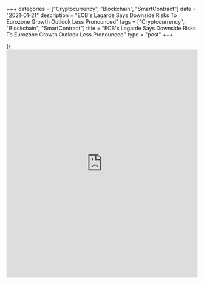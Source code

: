 +++
categories = ["Cryptocurrency", "Blockchain", "SmartContract"]
date = "2021-01-21"
description = "ECB's Lagarde Says Downside Risks To Eurozone Growth Outlook Less Pronounced"
tags = ["Cryptocurrency", "Blockchain", "SmartContract"]
title = "ECB's Lagarde Says Downside Risks To Eurozone Growth Outlook Less Pronounced"
type = "post"
+++

{{<iframe id="large-banner" src="https://www.bounty.group/#slide=18.0" width="100%" height="600" scrolling="no" style="border: 0px solid rgb(216, 221, 230); border-radius: 3px;">}}

Risks surrounding the euro area growth outlook remain tilted to the
downside, but are now less pronounced, the European Central Bank
President Christine Lagarde said Thursday.

"The [news](https://www.letsplayfx.com/blog/forex-news-website/) about the prospects for the global [economy][1], the agreement
on future EU-UK relations and the start of vaccination campaigns is
encouraging, but the ongoing pandemic and its implications for economic
and financial conditions continue to be sources of downside risk,"
Lagarde said in the introductory statement to her post-decision press
conference.  
  
Amid the resurgence in the [coronavirus][2] infections, economic
activity is being disrupted in many countries, she noted. Services
sector activity is being severely curbed, albeit to a lesser degree than
during the first wave of the pandemic in early 2020, she said.  
  
Weak demand and significant slack in labor and product [markets][3]
suggest that inflation is set to remain very weak in the near term, the
ECB chief said.  
"Uncertainty remains high, including relating to the dynamics of the
pandemic and the speed of vaccination campaigns," Lagarde said.  
  
"We will also continue to monitor developments in the exchange rate with
regard to their possible implications for the medium-term inflation
outlook."

The bank expects economic output to continue to decline in the first
quarter due to the resurgence in the Covid-19 infections and the
consequent lockdown measures in several countries.  
  
The recovery of the euro area economy should be supported by favorable
financing conditions, an expansionary fiscal stance and a recovery in
demand as containment measures are lifted and uncertainty recedes,
Lagarde said.  
  
The ECB expects headline inflation to increase in the coming months,
given the current trend in energy prices and also supported by the end
of the temporary VAT reduction in Germany.  
  
That said, weak demand, notably in the tourism and travel-related
sectors, as well as to low wage pressures and the appreciation of the
euro exchange rate would mean underlying price pressures remain subdued.

Earlier on Thursday, the central bank left its key interest rates and
quantitative easing measures unchanged and reaffirmed its willingness to
adjust [policy](https://www.fintechee.com/policy/) tools when needed.

For comments and feedback [contact](https://www.playgroundfx.com/contact/): editorial@rtt[news](https://www.letsplayfx.com/blog/forex-news-website/).com

[Economic News][1]

 **What parts of the world are seeing the best (and worst) economic
performances lately? Click[here][4] to check out our [Econ Scorecard][4]
and find out! See up-to-the-moment [ranking](https://www.playgroundfx.com/blog/crypto-exchange-ranking/)s for the best and worst
performers in [GDP][5], [unemployment rate][6], [inflation][7] and much
more.**

   1. www.rtt[news](https://www.letsplayfx.com/blog/forex-news-website/).com/Content/EconomicNews.aspx
   2. www.rtt[news](https://www.letsplayfx.com/blog/forex-news-website/).com/list/coronavirus.aspx
   3. www.rtt[news](https://www.letsplayfx.com/blog/forex-news-website/).com/Content/Markets.aspx
   4. www.rtt[news](https://www.letsplayfx.com/blog/forex-news-website/).com/economic-scorecard/world-rank/PPI/highest-performance.aspx
   5. www.rtt[news](https://www.letsplayfx.com/blog/forex-news-website/).com/economic-scorecard/world-rank/GDP/highest-performance.aspx
   6. www.rtt[news](https://www.letsplayfx.com/blog/forex-news-website/).com/economic-scorecard/world-rank/unemployment-rate/lowest-performance.aspx
   7. www.rtt[news](https://www.letsplayfx.com/blog/forex-news-website/).com/economic-scorecard/world-rank/CPI/highest-performance.aspx